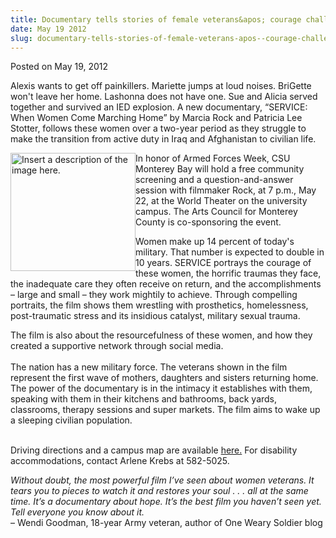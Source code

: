```yaml
---
title: Documentary tells stories of female veterans&apos; courage challenges
date: May 19 2012
slug: documentary-tells-stories-of-female-veterans-apos--courage-challenges
---
```





<span class="date">Posted on May 19, 2012    </span>
<p>Alexis wants to get off painkillers. Mariette jumps at loud
noises. BriGette won&apos;t leave her home. Lashonna does not have one.
Sue and Alicia served together and survived an IED explosion. A new
documentary, &#x201C;SERVICE: When Women Come Marching Home&#x201D; by Marcia
Rock and Patricia Lee Stotter, follows these women over a two-year
period as they struggle to make the transition from active duty in
Iraq and Afghanistan to civilian life.</p>
<p><img alt="Insert a description of the image here." src="http://news.csumb.edu/sites/default/files/65/attachments/news/images/service_image_1.jpg" style="float:left; width:200px; height:189px">In honor of Armed
Forces Week, CSU Monterey Bay will hold a free community screening
and a question-and-answer session with filmmaker Rock, at 7 p.m.,
May 22, at the World Theater on the university campus. The Arts
Council for Monterey County is co-sponsoring the event.</img></p>
<p>Women make up 14 percent of today&apos;s military. That number is
expected to double in 10 years. SERVICE portrays the courage of
these women, the horrific traumas they face, the inadequate care
they often receive on return, and the accomplishments &#x2013; large and
small &#x2013; they work mightily to achieve. Through compelling
portraits, the film shows them wrestling with prosthetics,
homelessness, post-traumatic stress and its insidious catalyst,
military sexual trauma.</p>
<p>The film is also about the resourcefulness of these women, and
how they created a supportive network through social media.<br>
<br>
The nation has a new military force. The veterans shown in the film
represent the first wave of mothers, daughters and sisters
returning home. The power of the documentary is in the intimacy it
establishes with them, speaking with them in their kitchens and
bathrooms, back yards, classrooms, therapy sessions and super
markets. The film aims to wake up a sleeping civilian
population.</br></br></p>
<p>Driving directions and a campus map are available <a href="http://csumb.edu/map" rel="nofollow">here.</a>&#xA0;For disability
accommodations, contact Arlene Krebs at 582-5025.</p>
<p><em>Without doubt, the most powerful film I&#x2019;ve seen about women
veterans. It tears you to pieces to watch it and restores your soul
. . . all at the same time. It&#x2019;s a documentary about hope. It&#x2019;s the
best film you haven&#x2019;t seen yet. Tell everyone you know about
it.</em><br>
&#x2013; Wendi Goodman, 18-year Army veteran, author of One Weary Soldier
blog<br>
<br>
&#xA0;</br></br></br></p>





